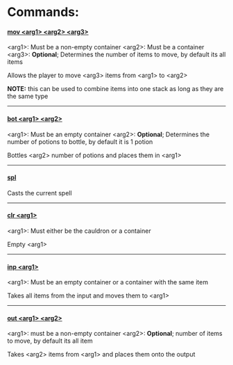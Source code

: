 # Commands:

#### <u>mov \<arg1> \<arg2> \<arg3></u>

\<arg1>: Must be a non-empty container
\<arg2>: Must be a container
\<arg3>: **Optional**; Determines the number of items to move, by default its all items

Allows the player to move \<arg3> items from \<arg1> to \<arg2>

**NOTE:** this can be used to combine items into one stack as long as they are the same type

---

#### <u>bot \<arg1> \<arg2></u>

\<arg1>: Must be an empty container
\<arg2>: **Optional**; Determines the number of potions to bottle, by default it is 1 potion

Bottles \<arg2> number of potions and places them in \<arg1>

---

#### <u> spl</u>

Casts the current spell

---

#### <u>clr \<arg1></u>

\<arg1>: Must either be the cauldron or a container

Empty \<arg1>


---

#### <u>inp \<arg1></u>

\<arg1>: Must be an empty container or a container with the same item

Takes all items from the input and moves them to \<arg1>

---

#### <u>out \<arg1> \<arg2></u>

\<arg1>: must be a non-empty container 
\<arg2>: **Optional**; number of items to move, by default its all item

Takes \<arg2> items from \<arg1> and places them onto the output